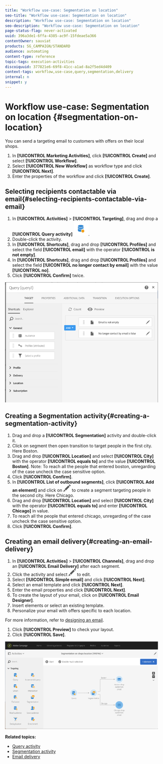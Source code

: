 ```yaml
---
title: "Workflow use-case: Segmentation on location"
seo-title: "Workflow use-case: Segmentation on location"
description: "Workflow use-case: Segmentation on location"
seo-description: "Workflow use-case: Segmentation on location"
page-status-flag: never-activated
uuid: 396a3de1-6ffa-4385-ac9f-15fdeae5a366
contentOwner: sauviat
products: SG_CAMPAIGN/STANDARD
audience: automating
content-type: reference
topic-tags: execution-activities
discoiquuid: 377821e6-69f8-41cc-a1ad-8a2f5ed4d409
context-tags: workflow,use-case,query,segmentation,delivery 
internal: n
snippet: y
---
```


# Workflow use-case: Segmentation on location {#segmentation-on-location}

You can send a targeting email to customers with offers on their local shops.

1. In **[!UICONTROL Marketing Activities]**, click **[!UICONTROL Create]** and select **[!UICONTROL Workflow]**.
1. Select **[!UICONTROL New Workflow]** as workflow type and click **[!UICONTROL Next]**.
1. Enter the properties of the workflow and click **[!UICONTROL Create]**.

## Selecting recipients contactable via email{#selecting-recipients-contactable-via-email}

1. In **[!UICONTROL Activities]** > **[!UICONTROL Targeting]**, drag and drop a **[!UICONTROL Query activity]** ![](assets/query.png).
1. Double-click the activity.
1. In **[!UICONTROL Shortcuts]**, drag and drop **[!UICONTROL Profiles]** and select the field **[!UICONTROL email]** with the operator **[!UICONTROL is not empty]**.
1. In **[!UICONTROL Shortcuts]**, drag and drop **[!UICONTROL Profiles]** and select the field **[!UICONTROL no longer contact by email]** with the value **[!UICONTROL no]**.
1. Click **[!UICONTROL Confirm]** twice.

![](assets/wf-complement-query.png)

## Creating a Segmentation activity{#creating-a-segmentation-activity}

1. Drag and drop a **[!UICONTROL Segmentation]** activity and double-click it.
1. Click on segment then open transition to target people in the first city. Here Boston.
1. Drag and drop **[!UICONTROL Location]**  and select **[!UICONTROL City]** with the operator **[!UICONTROL equals to]** and the value **[!UICONTROL Boston]**.
Note: To reach all the people that entered boston, unregarding of the case uncheck the case sensitive option.
1. Click **[!UICONTROL Confirm]**.
1. In **[!UICONTROL List of outbound segments]**, click **[!UICONTROL Add an element]** and click on ![](assets/edit_darkgrey-24px.png)  to create a segment targeting people in the second city. Here Chicago.
1. Drag and drop **[!UICONTROL Location]** and select **[!UICONTROL City]** with the operator **[!UICONTROL equals to]** and enter **[!UICONTROL Chicago]** in value.
1. To reach all the people that entered chicago, unregarding of the case uncheck the case sensitive option.
1. Click **[!UICONTROL Confirm]**.

## Creating an email delivery{#creating-an-email-delivery}

1. In **[!UICONTROL Activities]** > **[!UICONTROL Channels]**, drag and drop an **[!UICONTROL Email Delivery]** after each segment.
1. Click the activity and select ![](assets/edit_darkgrey-24px.png) to edit.
1. Select **[!UICONTROL Simple email]** and click **[!UICONTROL Next]**.
1. Select an email template and click **[!UICONTROL Next]**.
1. Enter the email properties and click **[!UICONTROL Next]**.
1. To create the layout of your email, click on **[!UICONTROL Email Designer]**.
1. Insert elements or select an existing template.
1. Personalize your email with offers specific to each location.

For more information, refer to [designing an email](../../designing/using/designing-from-scratch.md#designing-an-email-content-from-scratch).

1. Click **[!UICONTROL Preview]** to check your layout.
1. Click **[!UICONTROL Save]**.

![](assets/wf-segmentation-location.png)

**Related topics:**

* [Query activity](../../automating/using/query.md)
* [Segmentation activity](../../automating/using/segmentation.md)
* [Email delivery](../../automating/using/email-delivery.md)
